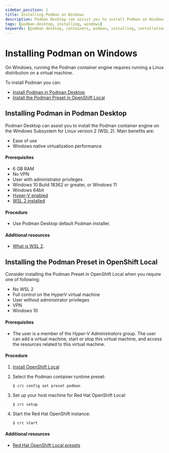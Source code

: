 ```yaml
---
sidebar_position: 1
title: Installing Podman on Windows
description: Podman Desktop can assist you to install Podman on Windows.
tags: [podman-desktop, installing, windows]
keywords: [podman desktop, containers, podman, installing, installation, windows]
---
```


# Installing Podman on Windows

On Windows, running the Podman container engine requires running a Linux distribution on a virtual machine.

To install Podman you can:

* [Install Podman in Podman Desktop](#installing-podman-in-podman-desktop)
* [Install the Podman Preset in OpenShift Local](#installing-the-podman-preset-in-openshift-local)


## Installing Podman in Podman Desktop

Podman Desktop can assist you to install the Podman container engine on the Windows Subsystem for Linux version 2 (WSL 2).
Main benefits are:

* Ease of use
* Windows native virtualization performance

#### Prerequisites

* 6 GB RAM
* No VPN
* User with administrator privileges
* Windows 10 Build 18362 or greater, or Windows 11
* Windows 64bit
* [Hyper-V enabled](https://docs.microsoft.com/en-us/virtualization/hyper-v-on-windows/quick-start/enable-hyper-v)
* [WSL 2 installed](https://docs.microsoft.com/en-us/windows/wsl/install-manual)

#### Procedure

* Use Podman Desktop default Podman installer.

#### Additional resources

* [What is WSL 2](https://learn.microsoft.com/en-us/windows/wsl/about#what-is-wsl-2).

## Installing the Podman Preset in OpenShift Local

Consider installing the Podman Preset in OpenShift Local when you require one of following:

* No WSL 2
* Full control on the HyperV virtual machine
* User without administrator privileges
* VPN
* Windows 10

#### Prerequisites

* The user is a member of the *Hyper-V Administrators* group. The user can add a virtual machine, start or stop this virtual machine, and access the resources related to this virtual machine.

#### Procedure

1. [Install OpenShift Local](https://console.redhat.com/openshift/create/local)

2. Select the Podman container runtime preset:

    ```
    $ crc config set preset podman
    ```

3. Set up your host machine for Red Hat OpenShift Local:

    ```
    $ crc setup
    ```

4. Start the Red Hat OpenShift instance:
    ```
    $ crc start
    ```

#### Additional resources

* [Red Hat OpenShift Local presets](https://access.redhat.com/documentation/en-us/red_hat_openshift_local/2.12/html/getting_started_guide/using_gsg#about-presets_gsg)

